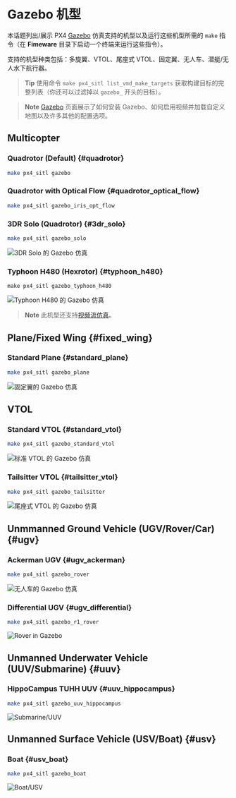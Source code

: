 # Gazebo 机型

本话题列出/展示 PX4 [Gazebo](../simulation/gazebo.md) 仿真支持的机型以及运行这些机型所需的 `make` 指令（在 **Fimeware** 目录下启动一个终端来运行这些指令）。

支持的机型种类包括：多旋翼、VTOL、尾座式 VTOL、固定翼、无人车、潜艇/无人水下航行器。

> **Tip** 使用命令 `make px4_sitl list_vmd_make_targets` 获取构建目标的完整列表（你还可以过滤掉以 `gazebo_` 开头的目标）。

<span></span>
> **Note** [Gazebo](../simulation/gazebo.md) 页面展示了如何安装 Gazebo、如何启用视频并加载自定义地图以及许多其他的配置选项。

## Multicopter
### Quadrotor (Default) {#quadrotor}

```sh
make px4_sitl gazebo
```

### Quadrotor with Optical Flow {#quadrotor_optical_flow}

```sh
make px4_sitl gazebo_iris_opt_flow
```

### 3DR Solo (Quadrotor) {#3dr_solo}

```sh
make px4_sitl gazebo_solo
```

![3DR Solo 的 Gazebo 仿真](../../assets/simulation/gazebo/vehicles/solo.png)


### Typhoon H480 (Hexrotor) {#typhoon_h480}

```
make px4_sitl gazebo_typhoon_h480
```

![Typhoon H480 的 Gazebo 仿真](../../assets/simulation/gazebo/vehicles/typhoon.jpg)

> **Note** 此机型还支持[视频流仿真](#video)。

## Plane/Fixed Wing {#fixed_wing}

### Standard Plane {#standard_plane}

```sh
make px4_sitl gazebo_plane
```

![固定翼的 Gazebo 仿真](../../assets/simulation/gazebo/vehicles/plane.png)

## VTOL
### Standard VTOL {#standard_vtol}

```sh
make px4_sitl gazebo_standard_vtol
```

![标准 VTOL 的 Gazebo 仿真](../../assets/simulation/gazebo/vehicles/standard_vtol.png)

### Tailsitter VTOL {#tailsitter_vtol}

```sh
make px4_sitl gazebo_tailsitter
```

![尾座式 VTOL 的 Gazebo 仿真](../../assets/simulation/gazebo/vehicles/tailsitter.png)


## Unmmanned Ground Vehicle (UGV/Rover/Car) {#ugv}

### Ackerman UGV {#ugv_ackerman}

```sh
make px4_sitl gazebo_rover
```

![无人车的 Gazebo 仿真](../../assets/simulation/gazebo/vehicles/rover.png)

### Differential UGV {#ugv_differential}

```sh
make px4_sitl gazebo_r1_rover
```

![Rover in Gazebo](../../assets/simulation/gazebo/vehicles/r1_rover.png)


## Unmanned Underwater Vehicle (UUV/Submarine) {#uuv}

### HippoCampus TUHH UUV {#uuv_hippocampus}

```sh
make px4_sitl gazebo_uuv_hippocampus
```

![Submarine/UUV](../../assets/simulation/gazebo/vehicles/hippocampus.png)

## Unmanned Surface Vehicle (USV/Boat) {#usv}

### Boat {#usv_boat}

```sh
make px4_sitl gazebo_boat
```

![Boat/USV](../../assets/simulation/gazebo/vehicles/boat.png)
